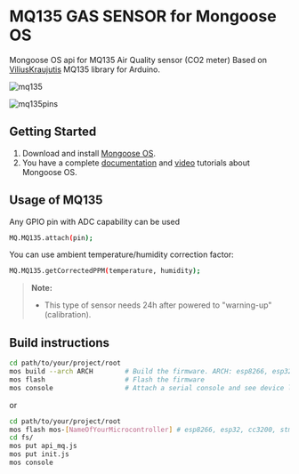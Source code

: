 # MQ135 GAS SENSOR for Mongoose OS 


Mongoose OS api for MQ135 Air Quality sensor (CO2 meter) Based on [ViliusKraujutis] MQ135 library for Arduino.

![mq135](https://cloud.githubusercontent.com/assets/22281426/26542295/a6d47538-4459-11e7-957c-e0506749db4e.jpg)

![mq135pins](https://cloud.githubusercontent.com/assets/22281426/26542297/a8808f02-4459-11e7-9a68-f8c36cf6f3e6.jpg)

## Getting Started

1. Download and install [Mongoose OS]. 
2. You have a complete [documentation] and [video] tutorials about Mongoose OS.


## Usage of MQ135

Any GPIO pin with ADC capability can be used

```bash
MQ.MQ135.attach(pin);
```

You can use ambient temperature/humidity correction factor:

```bash
MQ.MQ135.getCorrectedPPM(temperature, humidity);
```

> **Note:**
> - This type of sensor needs 24h after powered to "warning-up" (calibration).


## Build instructions

```bash
cd path/to/your/project/root
mos build --arch ARCH        # Build the firmware. ARCH: esp8266, esp32, cc3200, stm32
mos flash                    # Flash the firmware
mos console                  # Attach a serial console and see device logs
```
or 

```bash
cd path/to/your/project/root
mos flash mos-[NameOfYourMicrocontroller] # esp8266, esp32, cc3200, stm32
cd fs/
mos put api_mq.js
mos put init.js
mos console
```

[ViliusKraujutis]: <https://github.com/GeorgK/MQ135/blob/master/MQ135.cpp>

[documentation]: <https://mongoose-os.com/docs/>

[Mongoose OS]: <https://mongoose-os.com/software.html>

[video]: <https://mongoose-os.com/video-tutorials.html>
